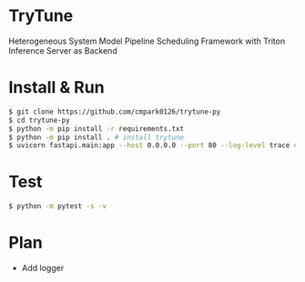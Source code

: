 # TryTune

Heterogeneous System Model Pipeline Scheduling Framework with Triton Inference Server as Backend

# Install & Run
```bash
$ git clone https://github.com/cmpark0126/trytune-py
$ cd trytune-py
$ python -m pip install -r requirements.txt
$ python -m pip install . # install trytune
$ uvicorn fastapi.main:app --host 0.0.0.0 --port 80 --log-level trace # --reload if necessary
```

# Test
```bash
$ python -m pytest -s -v
```

# Plan
* Add logger
